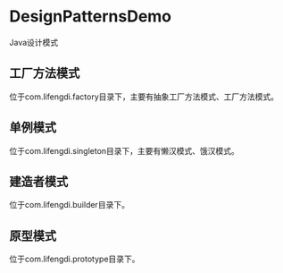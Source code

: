 # DesignPatternsDemo
Java设计模式

## 工厂方法模式
位于com.lifengdi.factory目录下，主要有抽象工厂方法模式、工厂方法模式。

## 单例模式
位于com.lifengdi.singleton目录下，主要有懒汉模式、饿汉模式。

## 建造者模式
位于com.lifengdi.builder目录下。

## 原型模式 
位于com.lifengdi.prototype目录下。